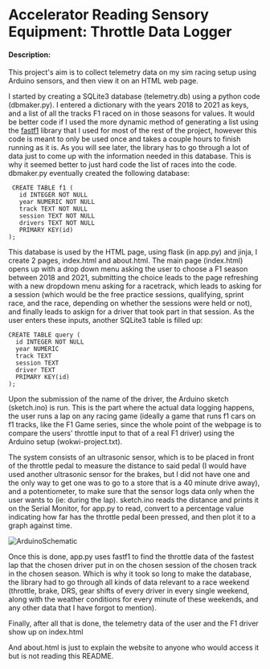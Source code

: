 # Accelerator Reading Sensory Equipment: Throttle Data Logger
#### Description:
This project's aim is to collect telemetry data on my sim racing setup using Arduino sensors, and then view it on an HTML web page.
  
I started by creating a SQLite3 database (telemetry.db) using a python code (dbmaker.py). I entered a dictionary with the years 2018 to 2021 as keys, and a list of all the tracks F1 raced on in those seasons for values. It would be better code if I used the more dynamic method of generating a list using the [fastf1](https://theoehrly.github.io/Fast-F1/index.html) library that I used for most of the rest of the project, however this code is meant to only be used once and takes a couple hours to finish running as it is. As you will see later, the library has to go through a lot of data just to come up with the information needed in this database. This is why it seemed better to just hard code the list of races into the code.
dbmaker.py eventually created the following database:
 ```
  CREATE TABLE f1 (
    id INTEGER NOT NULL 
    year NUMERIC NOT NULL 
    track TEXT NOT NULL 
    session TEXT NOT NULL 
    drivers TEXT NOT NULL 
    PRIMARY KEY(id)
);
  ```
This database is used by the HTML page, using flask (in app.py) and jinja, I create 2 pages, index.html and about.html. The main page (index.html) opens up with a drop down menu asking the user to choose a F1 season between 2018 and 2021, submitting the choice leads to the page refreshing with a new dropdown menu asking for a racetrack, which leads to asking for a session (which would be the free practice sessions, qualifying, sprint race, and the race, depending on whether the sessions were held or not), and finally leads to askign for a driver that took part in that session. As the user enters these inputs, another SQLite3 table is filled up:
  ```
  CREATE TABLE query (
    id INTEGER NOT NULL 
    year NUMERIC 
    track TEXT 
    session TEXT 
    driver TEXT 
    PRIMARY KEY(id)
);
  ```
Upon the submission of the name of the driver, the Arduino sketch (sketch.ino) is run. This is the part where the actual data logging happens, the user runs a lap on any racing game (ideally a game that runs f1 cars on f1 tracks, like the F1 Game series, since the whole point of the webpage is to compare the users' throttle input to that of a real F1 driver) using the Arduino setup (wokwi-project.txt). 
  
The system consists of an ultrasonic sensor, which is to be placed in front of the throttle pedal to measure the distance to said pedal (I would have used another ultrasonic sensor for the brakes, but I did not have one and the only way to get one was to go to a store that is a 40 minute drive away), and a potentiometer, to make sure that the sensor logs data only when the user wants to (ie: during the lap). sketch.ino reads the distance and prints it on the Serial Monitor, for app.py to read, convert to a percentage value indicating how far has the throttle pedal been pressed, and then plot it to a graph against time.
  
 ![ArduinoSchematic](https://user-images.githubusercontent.com/77352263/154856101-34c40ab9-28a6-4972-bb79-a69229c3b627.png)
  
Once this is done, app.py uses fastf1 to find the throttle data of the fastest lap that the chosen driver put in on the chosen session of the chosen track in the chosen season. Which is why it took so long to make the database, the library had to go through all kinds of data relevant to a race weekend (throttle, brake, DRS, gear shifts of every driver in every single weekend, along with the weather conditions for every minute of these weekends, and any other data that I have forgot to mention).
  
Finally, after all that is done, the telemetry data of the user and the F1 driver show up on index.html
  
And about.html is just to explain the website to anyone who would access it but is not reading this README.
